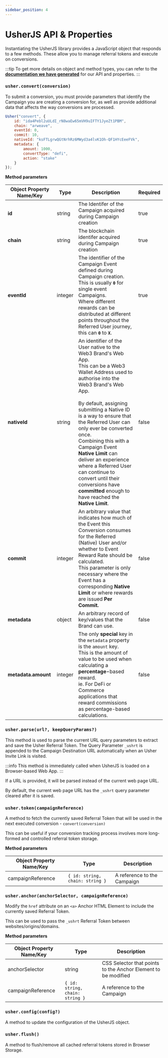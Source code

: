 ```yaml
---
sidebar_position: 4
---
```


# UsherJS API & Properties

Instantiating the UsherJS library provides a JavaScript object that responds to a few methods. These allow you to manage
referral tokens and execute on conversions.

:::tip
To get more details on object and method types, you can refer to the [**documentation we have generated**](https://ts-docs.js.usher.so/) for our API and properties.
:::

### `usher.convert(conversion)`

To submit a conversion, you must provide parameters that identify the Campaign you are creating a conversion for, as
well as provide additional data that affects the way conversions are processed.

```javascript
Usher("convert", {
	id: "ida4Pebl2uULdI_rN8waEw65mVH9uIFTY1JyeZt1PBM",
	chain: "arweave",
	eventId: 0,
	commit: 10,
	nativeId: "ksFTLgrwQGtNrhRz6MWyd3a4lvK1Oh-QF1HYcEeeFVk",
	metadata: {
		amount: 1000,
		convertType: "defi",
		action: "stake"
	}
});
```

**Method parameters**

<table><thead><tr><th>Object Property Name/Key</th><th>Type</th><th>Description</th><th data-type="checkbox" data-hidden>Required</th></tr></thead><tbody><tr><td><strong>id</strong></td><td>string</td><td>The Identifer of the Campaign acquired during Campaign creation</td><td>true</td></tr><tr><td><strong>chain</strong></td><td>string</td><td>The blockchain identifer acquired during Campaign creation</td><td>true</td></tr><tr><td><strong>eventId</strong></td><td>integer</td><td>The identifier of the Campaign Event defined during Campaign creation. <br/>This is usually <strong><code>0</code></strong> for single event Campaigns. <br/>Where different rewards can be distributed at different points throughout the Referred User journey, this can <strong><code>0</code></strong> to <strong><code>X</code></strong>.</td><td>true</td></tr><tr><td><strong>nativeId</strong></td><td>string</td><td>An identifier of the User native to the Web3 Brand's Web App. <br/>This can be a Web3 Wallet Address used to authorise into the Web3 Brand's Web App.<br/><br/>By default, assigning submitting a Native ID is a way to ensure that the Referred User can only ever be converted once.<br/>Combining this with a Campaign Event <strong>Native Limit</strong> can deliver an experience where a Referred User can continue to convert until their conversions have <strong>committed</strong> enough to have reached the <strong>Native Limit</strong>.</td><td>false</td></tr><tr><td><strong>commit</strong></td><td>integer</td><td>An arbitrary value that indicates how much of the Event this Conversion consumes for the Referred (Native) User and/or whether to Event Reward Rate should be calculated.<br/>This parameter is only necessary where the Event has a corresponding <strong>Native Limit</strong> or where rewards are issued <strong>Per Commit.</strong></td><td>false</td></tr><tr><td><strong>metadata</strong></td><td>object</td><td>An arbitrary record of key/values that the Brand can use.</td><td>false</td></tr><tr><td><strong>metadata.amount</strong></td><td>integer</td><td>The only <strong>special</strong> key in the <code>metadata</code> <strong></strong> property is the <code>amount</code> key.<br/>This is the amount of value to be used when calculating a <strong>percentage-</strong>based reward.<br/>ie. For DeFi or Commerce applications that reward commissions as percentage-based calculations.</td><td>false</td></tr></tbody></table>

### `usher.parse(url?, keepQueryParams?)`

This method is used to parse the current URL query parameters to extract and save the Usher Referral Token. The Query
Parameter `_ushrt` is appended to the Campaign Destination URL automatically when an Usher Invite Link is visited.&#x20;

:::info
This method is immediately called when UsherJS is loaded on a Browser-based Web App.
:::

If a URL is provided, it will be parsed instead of the current web page URL.&#x20;

By default, the current web page URL has the `_ushrt` query parameter cleared after it is saved.

### `usher.token(campaignReference)`

A method to fetch the currently saved Referral Token that will be used in the next executed
conversion - `convert(conversion)`

This can be useful if your conversion tracking process involves more long-formed and controlled referral token storage.

**Method parameters**

| Object Property Name/Key | Type                            | Description                 |
| ------------------------ | ------------------------------- | --------------------------- |
| campaignReference        | `{ id: string, chain: string }` | A reference to the Campaign |

### `usher.anchor(anchorSelector, campaignReference)`

Modify the `href` attribute on an `<a>` Anchor HTML Element to include the currently saved Referral Token.&#x20;

This can be used to pass the `_ushrt` Referral Token between websites/origins/domains.

**Method parameters**

| Object Property Name/Key | Type                            | Description                                                   |
| ------------------------ | ------------------------------- | ------------------------------------------------------------- |
| anchorSelector           | string                          | CSS Selector that points to the Anchor Element to be modified |
| campaignReference        | `{ id: string, chain: string }` | A reference to the Campaign                                   |

### `usher.config(config?)`

A method to update the configuration of the UsherJS object.

### `usher.flush()`

A method to flush/remove all cached referral tokens stored in Browser Storage.

